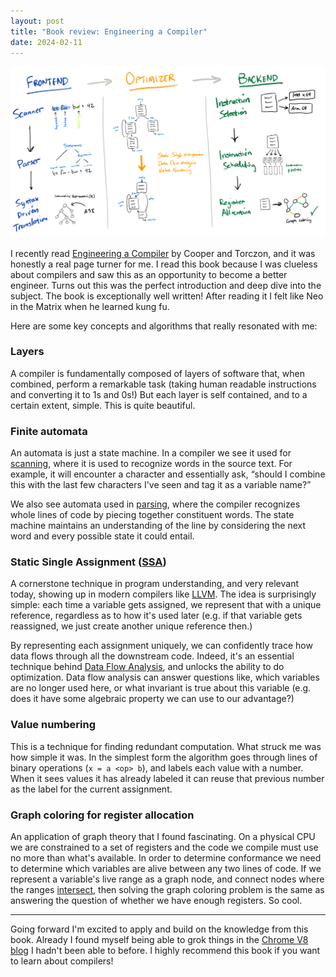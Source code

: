 ```yaml
---
layout: post
title: "Book review: Engineering a Compiler"
date: 2024-02-11
---
```


[<img src="/images/compiler_sketch.png">](/images/compiler_sketch.png)

I recently read [Engineering a Compiler](https://www.amazon.com/Engineering-Compiler-Keith-D-Cooper-dp-0128154128/dp/0128154128) by Cooper and Torczon, and it was honestly a real page turner for me. I read this book because I was clueless about compilers and saw this as an opportunity to become a better engineer. Turns out this was the perfect introduction and deep dive into the subject. The book is exceptionally well written! After reading it I felt like Neo in the Matrix when he learned kung fu.

Here are some key concepts and algorithms that really resonated with me:

### Layers

A compiler is fundamentally composed of layers of software that, when combined, perform a remarkable task (taking human readable instructions and converting it to 1s and 0s!) But each layer is self contained, and to a certain extent, simple. This is quite beautiful.

### Finite automata

An automata is just a state machine. In a compiler we see it used for [scanning](https://en.wikipedia.org/wiki/Lexical_analysis#Scanner), where it is used to recognize words in the source text. For example, it will encounter a character and essentially ask, “should I combine this with the last few characters I've seen and tag it as a variable name?”

We also see automata used in [parsing](https://en.wikipedia.org/wiki/Parsing), where the compiler recognizes whole lines of code by piecing together constituent words. The state machine maintains an understanding of the line by considering the next word and every possible state it could entail.

### Static Single Assignment ([SSA](https://en.wikipedia.org/wiki/Static_single-assignment_form))

A cornerstone technique in program understanding, and very relevant today, showing up in modern compilers like [LLVM](https://en.wikipedia.org/wiki/LLVM). The idea is surprisingly simple: each time a variable gets assigned, we represent that with a unique reference, regardless as to how it's used later (e.g. if that variable gets reassigned, we just create another unique reference then.)

By representing each assignment uniquely, we can confidently trace how data flows through all the downstream code. Indeed, it's an essential technique behind [Data Flow Analysis](https://en.wikipedia.org/wiki/Data-flow_analysis), and unlocks the ability to do optimization. Data flow analysis can answer questions like, which variables are no longer used here, or what invariant is true about this variable (e.g. does it have some algebraic property we can use to our advantage?)

### Value numbering

This is a technique for finding redundant computation. What struck me was how simple it was. In the simplest form the algorithm goes through lines of binary operations (`x = a <op> b`), and labels each value with a number. When it sees values it has already labeled it can reuse that previous number as the label for the current assignment.

### Graph coloring for register allocation

An application of graph theory that I found fascinating. On a physical CPU we are constrained to a set of registers and the code we compile must use no more than what's available. In order to determine conformance we need to determine which variables are alive between any two lines of code. If we represent a variable's live range as a graph node, and connect nodes where the ranges [intersect](https://en.wikipedia.org/wiki/Register_allocation#Graph-coloring_allocation), then solving the graph coloring problem is the same as answering the question of whether we have enough registers. So cool.

---

Going forward I'm excited to apply and build on the knowledge from this book. Already I found myself being able to grok things in the [Chrome V8 blog](https://v8.dev/blog) I hadn't been able to before. I highly recommend this book if you want to learn about compilers!
